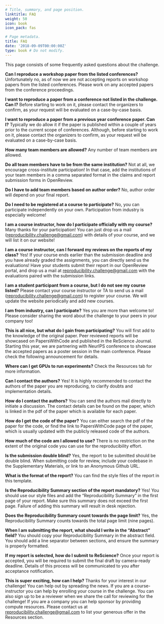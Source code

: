```yaml
---
# Title, summary, and page position.
linktitle: FAQ
weight: 50
icon: book
icon_pack: fas

# Page metadata.
title: FAQ
date: '2018-09-09T00:00:00Z'
type: book # Do not modify.
---
```


This page consists of some frequently asked questions about the challenge.

**Can I reproduce a workshop paper from the listed conferences?**
Unfortunately no, as of now we are not accepting reports on workshop papers from the listed conferences. Please work on any accepted papers from the conference proceedings.

**I want to reproduce a paper from a conference not listed in the challenge. Can I?**
Before starting to work on it, please contact the organizers to confirm, as your request will be evaluated on a case-by-case basis.

**I want to reproduce a paper from a previous year conference paper. Can I?**
Typically we do allow it if the paper is published within a couple of years prior to the current scope of conferences. Although, before starting to work on it, please contact the organizers to confirm, as your request will be evaluated on a case-by-case basis.

**How many team members are allowed?**
Any number of team members are allowed.

**Do all team members have to be from the same institution?**
Not at all, we encourage cross-institute participation! In that case, add the institutions of your team members in a comma separated format in the claims and report submission forms in OpenReview.

**Do I have to add team members based on author order?**
No, author order will depend on your final report.

**Do I need to be registered at a course to participate?**
No, you can participate independently on your own. Participation from industry is especially welcome!

**I am a course instructor, how do I participate officially with my course?**
Many thanks for your participation! You can just drop us a mail (reproducibility.challenge@gmail.com) with details of your course, and we will list it on our website!

**I am a course instructor, can I forward my reviews on the reports of my class?**
Yes! If your course ends earlier than the submission deadline and you have already graded the assignments, you can directly send us the evaluations! Have your students submit their report in our OpenReview portal, and drop us a mail at reproducibility.challenge@gmail.com with the evaluations paired with the submission links.

**I am a student participant from a course, but I do not see my course listed?**
Please contact your course instructor or TA to send us a mail (reproducibility.challenge@gmail.com) to register your course. We will update the website periodically and add new courses.

**I am from industry, can I participate?**
Yes you are more than welcome to! Please consider sharing the word about the challenge to your peers in your company too!

**This is all nice, but what do I gain from participating?**
You will first add to the knowledge of the original paper. Peer reviewed reports will be showcased on PapersWithCode and published in the ReScience Journal. Starting this year, we are partnering with NeurIPS conference to showcase the accepted papers as a poster session in the main conference. Please check the following announcement for details.

**Where can I get GPUs to run experiments?**
Check the Resources tab for more information.

**Can I contact the authors?**
Yes! It is highly recommended to contact the authors of the paper you are reproducing, to clarify doubts and implementation details.

**How do I contact the authors?**
You can send the authors mail directly to initiate a discussion. The contact details can be found on the paper, which is linked in the pdf of the paper which is available for each paper.

**How do I get the code of the paper?**
You can either search the pdf of the paper for the code, or find the link to PapersWithCode page of the paper, which is usually updated with the publicly released code of the authors.

**How much of the code am I allowed to use?**
There is no restriction on the extent of the original code you can use for the reproducibility effort.

**Is the submission double blind?**
Yes, the report to be submitted should be double blind. When submitting code for review, include your codebase in the Supplementary Materials, or link to an Anonymous Github URL.

**What is the format of the report?**
You can find the style files of the report in this template.

**Is the Reproducibility Summary section of the report mandatory?**
Yes! You should use our style files and add the “Reproducibility Summary” in the first page of your report. Make sure this summary does not exceed the first page. Failure of adding this summary will result in desk rejection.

**Does the Reproducibility Summary count towards the page limit?**
Yes, the Reproducibility Summary counts towards the total page limit (nine pages).

**When I am submitting the report, what should I write in the “Abstract” field?**
You should copy your Reproducibility Summary in the abstract field. You should add a line separator between sections, and ensure the summary is properly formatted.

**If my report is selected, how do I submit to ReScience?**
Once your report is accepted, you will be required to submit the final draft by camera-ready deadline. Details of this process will be communicated to you after acceptance notification.

**This is super exciting, how can I help?**
Thanks for your interest in our challenge! You can help out by spreading the news. If you are a course-instructor you can help by enrolling your course in the challenge. You can also sign up to be a reviewer when we share the call for reviewing for the challenge! If you are a company you can help sponsor by providing compute resources. Please contact us at reproducibility.challenge@gmail.com to list your generous offer in the Resources section.

